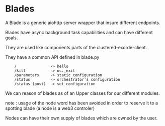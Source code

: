 # Blades

A Blade is a generic aiohttp server wrapper that insure different endpoints.

Blades have async background task capabilities and can have different goals.

They are used like components parts of the clustered-exorde-client.

They have a common API defined in blade.py

```
    /               -> hello
    /kill           -> os._exit
    /parameters     -> static configuration
    /status         -> orchestrator's configuration
    /status (post)  -> set configuration
```

We can reason of blades as of an Upper classes for our different modules.

note : usage of the node word has been avoided in order to reserve it to a
spotting blade (a node is a web3 controler)

Nodes can have their own supply of blades which are owned by the user.
